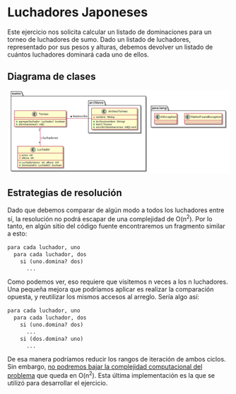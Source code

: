 # Luchadores Japoneses
Este ejercicio nos solicita calcular un listado de dominaciones para un torneo de luchadores de sumo. Dado un listado de luchadores, representado por sus pesos y alturas, debemos devolver un listado de cuántos luchadores dominará cada uno de ellos.

## Diagrama de clases

![diagrama](diagrama.png)

## Estrategias de resolución
Dado que debemos comparar de algún modo a todos los luchadores entre sí, la resolución no podrá escapar de una complejidad de O(n<sup>2</sup>). Por lo tanto, en algún sitio del código fuente encontraremos un fragmento similar a esto:

```smalltalk
para cada luchador, uno
  para cada luchador, dos
    si (uno.domina? dos)
      ...
```

Como podemos ver, eso requiere que visitemos n veces a los n luchadores. Una pequeña mejora que podríamos aplicar es realizar la comparación opuesta, y reutilizar los mismos accesos al arreglo. Sería algo así:

```smalltalk
para cada luchador, uno
  para cada luchador, dos
    si (uno.domina? dos)
      ...
    si (dos.domina? uno)
      ...
```

De esa manera podríamos reducir los rangos de iteración de ambos ciclos. Sin embargo, [no podremos bajar la complejidad computacional del problema](https://stackoverflow.com/questions/22676911/time-complexity-of-comparing-the-elements-in-the-same-array-to-each-other-only-o) que queda en O(n<sup>2</sup>). Esta última implementación es la que se utilizó para desarrollar el ejercicio.
